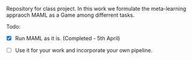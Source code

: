 Repository for class project. In this work we formulate the meta-learning appraoch MAML as a Game among differrent tasks. 

Todo:

- [x] Run MAML as it is. (Completed - 5th April)
- [ ] Use it for your work and incorporate your own pipeline. 

